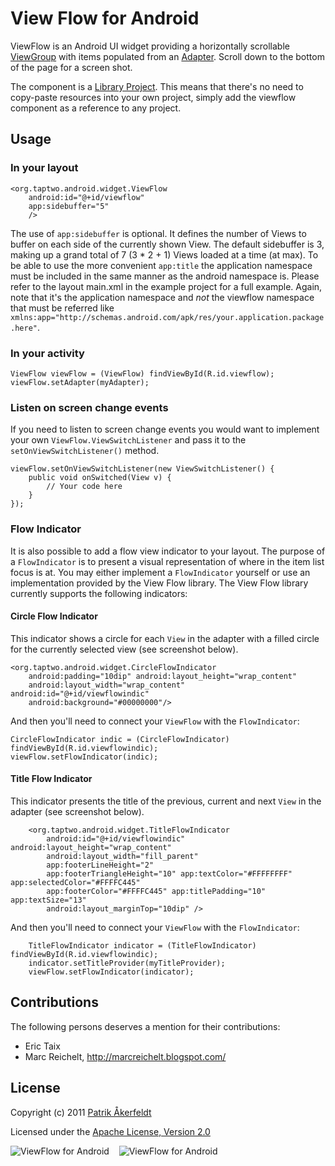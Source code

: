 # View Flow for Android

ViewFlow is an Android UI widget providing a horizontally scrollable [ViewGroup](http://developer.android.com/reference/android/view/ViewGroup.html) with items populated from an [Adapter](http://developer.android.com/reference/android/widget/Adapter.html). Scroll down to the bottom of the page for a screen shot.

The component is a [Library Project](http://developer.android.com/guide/developing/eclipse-adt.html#libraryProject). This means that there's no need to copy-paste resources into your own project, simply add the viewflow component as a reference to any project.

## Usage

### In your layout

    <org.taptwo.android.widget.ViewFlow
	    android:id="@+id/viewflow"
	    app:sidebuffer="5"
        />

The use of `app:sidebuffer` is optional. It defines the number of Views to buffer on each side of the currently shown View. The default sidebuffer is 3, making up a grand total of 7 (3 * 2 + 1) Views loaded at a time (at max).
To be able to use the more convenient `app:title` the application namespace must be included in the same manner as the android namespace is. Please refer to the layout main.xml in the example project for a full example. Again, note that it's the application namespace and *not* the viewflow namespace that must be referred like `xmlns:app="http://schemas.android.com/apk/res/your.application.package.here"`.

### In your activity

    ViewFlow viewFlow = (ViewFlow) findViewById(R.id.viewflow);
    viewFlow.setAdapter(myAdapter);

### Listen on screen change events

If you need to listen to screen change events you would want to implement your own `ViewFlow.ViewSwitchListener` and pass it to the `setOnViewSwitchListener()` method.

    viewFlow.setOnViewSwitchListener(new ViewSwitchListener() {
        public void onSwitched(View v) {
            // Your code here
        }
    });

### Flow Indicator
It is also possible to add a flow view indicator to your layout. The purpose of a `FlowIndicator` is to present a visual representation of where in the item list focus is at. You may either implement a `FlowIndicator` yourself or use an implementation provided by the View Flow library. The View Flow library currently supports the following indicators:

#### Circle Flow Indicator ####
This indicator shows a circle for each `View` in the adapter with a filled circle for the currently selected view (see screenshot below).

	<org.taptwo.android.widget.CircleFlowIndicator
		android:padding="10dip" android:layout_height="wrap_content"
		android:layout_width="wrap_content" android:id="@+id/viewflowindic"
		android:background="#00000000"/>

And then you'll need to connect your `ViewFlow` with the `FlowIndicator`:

	CircleFlowIndicator indic = (CircleFlowIndicator) findViewById(R.id.viewflowindic);
	viewFlow.setFlowIndicator(indic);

#### Title Flow Indicator ####
This indicator presents the title of the previous, current and next `View` in the adapter (see screenshot below).

		<org.taptwo.android.widget.TitleFlowIndicator
			android:id="@+id/viewflowindic" android:layout_height="wrap_content"
			android:layout_width="fill_parent"
			app:footerLineHeight="2"
			app:footerTriangleHeight="10" app:textColor="#FFFFFFFF" app:selectedColor="#FFFFC445"
			app:footerColor="#FFFFC445" app:titlePadding="10" app:textSize="13" 
			android:layout_marginTop="10dip" />

And then you'll need to connect your `ViewFlow` with the `FlowIndicator`:

		TitleFlowIndicator indicator = (TitleFlowIndicator) findViewById(R.id.viewflowindic);
		indicator.setTitleProvider(myTitleProvider);
		viewFlow.setFlowIndicator(indicator);

## Contributions
The following persons deserves a mention for their contributions:

* Eric Taix
* Marc Reichelt, <http://marcreichelt.blogspot.com/>

## License
Copyright (c) 2011 [Patrik Åkerfeldt](http://about.me/pakerfeldt)

Licensed under the [Apache License, Version 2.0](http://www.apache.org/licenses/LICENSE-2.0.html)

![ViewFlow for Android](https://github.com/pakerfeldt/android-viewflow/raw/master/viewflow-example/screen.png "ViewFlow for Android") &nbsp;&nbsp; ![ViewFlow for Android](https://github.com/pakerfeldt/android-viewflow/raw/master/viewflow-example/screen2.png "ViewFlow for Android")



